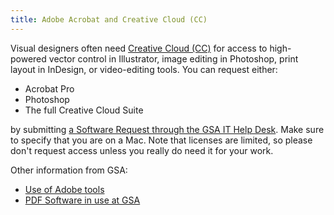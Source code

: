 ```yaml
---
title: Adobe Acrobat and Creative Cloud (CC)
---
```


Visual designers often need [Creative Cloud (CC)](https://www.adobe.com/creativecloud.html) for access to high-powered vector control in Illustrator, image editing in Photoshop, print layout in InDesign, or video-editing tools. You can request either:

- Acrobat Pro
- Photoshop
- The full Creative Cloud Suite

by submitting [a Software Request through the GSA IT Help Desk](https://gsa.servicenowservices.com/sp/?id=sc_cat_item&sys_id=1bfdfdca78d3a400ce3ddff91a64940b). Make sure to specify that you are on a Mac. Note that licenses are limited, so please don't request access unless you really do need it for your work.

Other information from GSA:

- [Use of Adobe tools](https://gsa.servicenowservices.com/sp/?id=kb_category&kb_category=5214a9aadbe87f042b02388d7c961958&kb_id=ae19594bdba4834007d97e721f96190c)
- [PDF Software in use at GSA](https://insite.gsa.gov/employee-resources/information-technology/do-it-yourself-self-help/software-and-applications/pdf-software-in-use-at-gsa)
